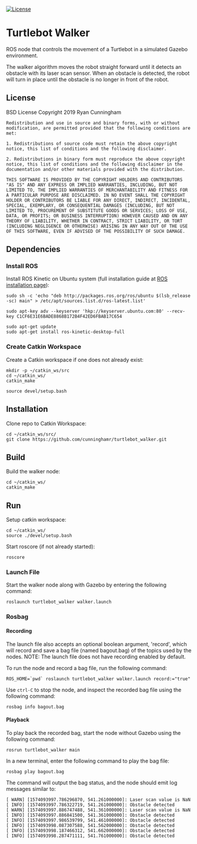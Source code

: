 [![License](https://img.shields.io/badge/License-BSD%202--Clause-orange.svg)](https://opensource.org/licenses/BSD-2-Clause)

# Turtlebot Walker

ROS node that controls the movement of a Turtlebot in a simulated Gazebo environment.

The walker algorithm moves the robot straight forward until it detects an obstacle with its laser scan sensor. When an obstacle is detected, the robot will turn in place until the obstacle is no longer in front of the robot.

## License

BSD License
Copyright 2019 Ryan Cunningham

```
Redistribution and use in source and binary forms, with or without modification, are permitted provided that the following conditions are met:

1. Redistributions of source code must retain the above copyright notice, this list of conditions and the following disclaimer.

2. Redistributions in binary form must reproduce the above copyright notice, this list of conditions and the following disclaimer in the documentation and/or other materials provided with the distribution.

THIS SOFTWARE IS PROVIDED BY THE COPYRIGHT HOLDERS AND CONTRIBUTORS "AS IS" AND ANY EXPRESS OR IMPLIED WARRANTIES, INCLUDING, BUT NOT LIMITED TO, THE IMPLIED WARRANTIES OF MERCHANTABILITY AND FITNESS FOR A PARTICULAR PURPOSE ARE DISCLAIMED. IN NO EVENT SHALL THE COPYRIGHT HOLDER OR CONTRIBUTORS BE LIABLE FOR ANY DIRECT, INDIRECT, INCIDENTAL, SPECIAL, EXEMPLARY, OR CONSEQUENTIAL DAMAGES (INCLUDING, BUT NOT LIMITED TO, PROCUREMENT OF SUBSTITUTE GOODS OR SERVICES; LOSS OF USE, DATA, OR PROFITS; OR BUSINESS INTERRUPTION) HOWEVER CAUSED AND ON ANY THEORY OF LIABILITY, WHETHER IN CONTRACT, STRICT LIABILITY, OR TORT (INCLUDING NEGLIGENCE OR OTHERWISE) ARISING IN ANY WAY OUT OF THE USE OF THIS SOFTWARE, EVEN IF ADVISED OF THE POSSIBILITY OF SUCH DAMAGE.

```

## Dependencies

### Install ROS

Install ROS Kinetic on Ubuntu system (full installation guide at [ROS installation page](https://wiki.ros.org/kinetic/installation/Ubuntu)):

```
sudo sh -c 'echo "deb http://packages.ros.org/ros/ubuntu $(lsb_release -sc) main" > /etc/apt/sources.list.d/ros-latest.list'

sudo apt-key adv --keyserver 'hkp://keyserver.ubuntu.com:80' --recv-key C1CF6E31E6BADE8868B172B4F42ED6FBAB17C654

sudo apt-get update
sudo apt-get install ros-kinetic-desktop-full
```

### Create Catkin Workspace

Create a Catkin workspace if one does not already exist:

```
mkdir -p ~/catkin_ws/src
cd ~/catkin_ws/
catkin_make

source devel/setup.bash
```

## Installation

Clone repo to Catkin Workspace:

```
cd ~/catkin_ws/src/
git clone https://github.com/cunninghamr/turtlebot_walker.git
```

## Build

Build the walker node:

```
cd ~/catkin_ws/
catkin_make
```

## Run

Setup catkin workspace:

```
cd ~/catkin_ws/
source ./devel/setup.bash
```

Start roscore (if not already started):

```
roscore
```

### Launch File

Start the walker node along with Gazebo by entering the following command:

```
roslaunch turtlebot_walker walker.launch
```

### Rosbag

#### Recording

The launch file also accepts an optional boolean argument, 'record', which will record and save a bag file (named bagout.bag) of the topics used by the nodes. NOTE: The launch file does not have recording enabled by default.

To run the node and record a bag file, run the following command:

```
ROS_HOME=`pwd` roslaunch turtlebot_walker walker.launch record:="true"
```

Use `ctrl-C` to stop the node, and inspect the recorded bag file using the following command:

```
rosbag info bagout.bag
```

#### Playback

To play back the recorded bag, start the node without Gazebo using the following command:

```
rosrun turtlebot_walker main
```

In a new terminal, enter the following command to play the bag file:

```
rosbag play bagout.bag
```

The command will output the bag status, and the node should emit log messages similar to:

```
[ WARN] [1574093997.786296870, 541.261000000]: Laser scan value is NaN
[ INFO] [1574093997.786322719, 541.261000000]: Obstacle detected
[ WARN] [1574093997.886747488, 541.361000000]: Laser scan value is NaN
[ INFO] [1574093997.886841500, 541.361000000]: Obstacle detected
[ INFO] [1574093997.986539799, 541.461000000]: Obstacle detected
[ INFO] [1574093998.087307588, 541.562000000]: Obstacle detected
[ INFO] [1574093998.187466312, 541.662000000]: Obstacle detected
[ INFO] [1574093998.287471111, 541.761000000]: Obstacle detected
```
